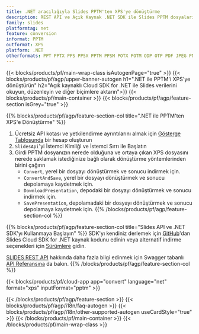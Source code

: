 ```yaml
---
title: .NET aracılığıyla Slides PPTM'ten XPS'ye dönüştürme
description: REST API ve Açık Kaynak .NET SDK ile Slides PPTM dosyalarını Oluşturun, Düzenleyin veya XPS'ye Dönüştürün
family: slides
platformtag: net
feature: conversion
informat: PPTM
outformat: XPS
platform: .NET
otherformats: PPT PPTX PPS PPSX PPTM PPSM POTX POTM ODP OTP PDF JPEG PNG BMP TIFF SVG HTML SWF HTML5 GIF XAML XML MD MPEG4
---
```


{{< blocks/products/pf/main-wrap-class isAutogenPage="true" >}}
{{< blocks/products/pf/agp/upper-banner-autogen h1=".NET ile PPTM'i XPS'ye dönüştürün" h2="Açık kaynaklı Cloud SDK for .NET ile Slides verilerini okuyun, düzenleyin ve diğer biçimlere aktarın">}}
{{< blocks/products/pf/main-container >}}
{{< blocks/products/pf/agp/feature-section isGrey="true" >}}

{{% blocks/products/pf/agp/feature-section-col title=".NET ile PPTM'ten XPS'e Dönüştürme" %}}
1. Ücretsiz API kotası ve yetkilendirme ayrıntılarını almak için <a href="https://dashboard.aspose.cloud/">Gösterge Tablosunda</a> bir hesap oluşturun
1. ```SlidesApi```'yi İstemci Kimliği ve İstemci Sırrı ile Başlatın
1. Girdi PPTM dosyanızın nerede olduğuna ve ortaya çıkan XPS dosyasını nerede saklamak istediğinize bağlı olarak dönüştürme yöntemlerinden birini çağırın
    - ```Convert```, yerel bir dosyayı dönüştürmek ve sonucu indirmek için.
    - ```ConvertAndSave```, yerel bir dosyayı dönüştürmek ve sonucu depolamaya kaydetmek için.
    - ```DownloadPresentation```, depodaki bir dosyayı dönüştürmek ve sonucu indirmek için.
    - ```SavePresentation```, depolamadaki bir dosyayı dönüştürmek ve sonucu depolamaya kaydetmek için.
{{% /blocks/products/pf/agp/feature-section-col %}}

{{% blocks/products/pf/agp/feature-section-col title="Slides API ve .NET SDK'yı Kullanmaya Başlayın" %}}
SDK'yı kendiniz derlemek için [GitHub](https://github.com/aspose-slides-cloud/aspose-slides-cloud-dotnet)'dan Slides Cloud SDK for .NET kaynak kodunu edinin veya alternatif indirme seçenekleri için [Sürümlere](https://releases.aspose.cloud/) gidin.

[SLIDES REST API](https://products.aspose.cloud/slides/curl/) hakkında daha fazla bilgi edinmek için Swagger tabanlı [API Referansına](https://apireference.aspose.cloud/slides/) da bakın.
{{% /blocks/products/pf/agp/feature-section-col %}}

{{< blocks/products/pf/cloud-app app="convert" language="net" format="xps" inputFormat="pptm" >}}

{{< /blocks/products/pf/agp/feature-section >}}
{{< blocks/products/pf/agp/i18n/faq-autogen >}}
{{< blocks/products/pf/agp/i18n/other-supported-autogen useCardStyle="true" >}}
{{< /blocks/products/pf/main-container >}}
{{< /blocks/products/pf/main-wrap-class >}}